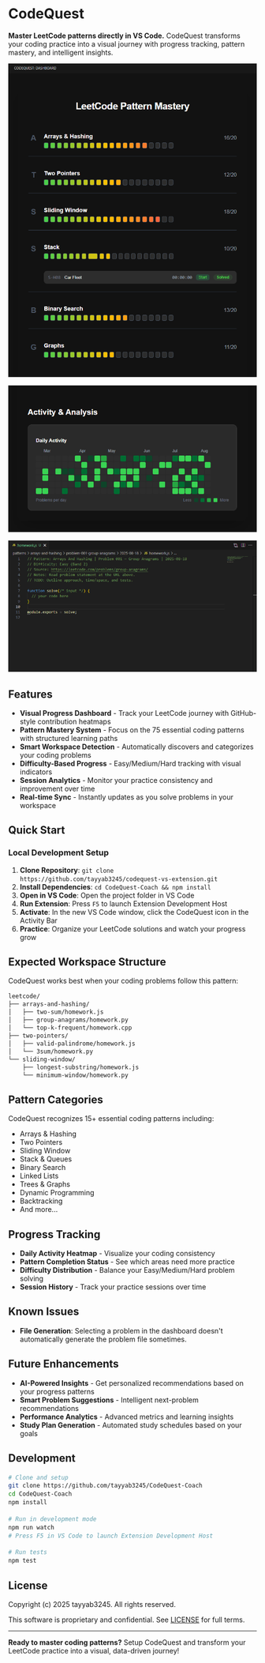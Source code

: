 # CodeQuest

**Master LeetCode patterns directly in VS Code.** CodeQuest transforms your coding practice into a visual journey with progress tracking, pattern mastery, and intelligent insights.

![Pattern Mastery View](docs/screenshots/patterns.png)

![CodeQuest Activity Dashboard](docs/screenshots/activity-demo.png)

![CodeQuest Problem Generator](docs/screenshots/problems.png)

## Features

- **Visual Progress Dashboard** - Track your LeetCode journey with GitHub-style contribution heatmaps
- **Pattern Mastery System** - Focus on the 75 essential coding patterns with structured learning paths  
- **Smart Workspace Detection** - Automatically discovers and categorizes your coding problems
- **Difficulty-Based Progress** - Easy/Medium/Hard tracking with visual indicators
- **Session Analytics** - Monitor your practice consistency and improvement over time
- **Real-time Sync** - Instantly updates as you solve problems in your workspace


## Quick Start

### Local Development Setup
1. **Clone Repository**: `git clone https://github.com/tayyab3245/codequest-vs-extension.git`
2. **Install Dependencies**: `cd CodeQuest-Coach && npm install`
3. **Open in VS Code**: Open the project folder in VS Code
4. **Run Extension**: Press `F5` to launch Extension Development Host
5. **Activate**: In the new VS Code window, click the CodeQuest icon in the Activity Bar
6. **Practice**: Organize your LeetCode solutions and watch your progress grow

## Expected Workspace Structure

CodeQuest works best when your coding problems follow this pattern:
```
leetcode/
├── arrays-and-hashing/
│   ├── two-sum/homework.js
│   ├── group-anagrams/homework.py
│   └── top-k-frequent/homework.cpp
├── two-pointers/
│   ├── valid-palindrome/homework.js
│   └── 3sum/homework.py
└── sliding-window/
    ├── longest-substring/homework.js
    └── minimum-window/homework.py
```

## Pattern Categories

CodeQuest recognizes 15+ essential coding patterns including:
- Arrays & Hashing
- Two Pointers  
- Sliding Window
- Stack & Queues
- Binary Search
- Linked Lists
- Trees & Graphs
- Dynamic Programming
- Backtracking
- And more...

## Progress Tracking

- **Daily Activity Heatmap** - Visualize your coding consistency
- **Pattern Completion Status** - See which areas need more practice  
- **Difficulty Distribution** - Balance your Easy/Medium/Hard problem solving
- **Session History** - Track your practice sessions over time

## Known Issues

- **File Generation**: Selecting a problem in the dashboard doesn't automatically generate the problem file sometimes.

## Future Enhancements

- **AI-Powered Insights** - Get personalized recommendations based on your progress patterns
- **Smart Problem Suggestions** - Intelligent next-problem recommendations  
- **Performance Analytics** - Advanced metrics and learning insights
- **Study Plan Generation** - Automated study schedules based on your goals

## Development

```bash
# Clone and setup
git clone https://github.com/tayyab3245/CodeQuest-Coach
cd CodeQuest-Coach
npm install

# Run in development mode
npm run watch
# Press F5 in VS Code to launch Extension Development Host

# Run tests
npm test
```

## License

Copyright (c) 2025 tayyab3245. All rights reserved.

This software is proprietary and confidential. See [LICENSE](LICENSE) for full terms.

---

**Ready to master coding patterns?** Setup CodeQuest and transform your LeetCode practice into a visual, data-driven journey!
